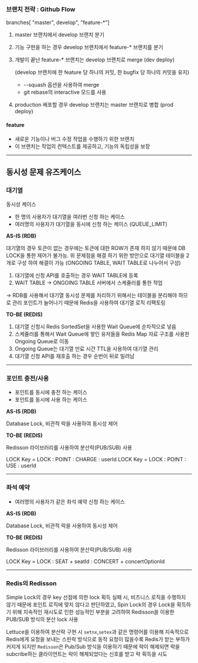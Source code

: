 ### 브랜치 전략 : Github Flow

branches[ "master", develop", "feature-*"]

1. master 브랜치에서 develop 브랜치 분기
2. 기능 구현을 하는 경우 develop 브랜치에서 feature-* 브랜치를 분기
3. 개발이 끝난 feature-* 브랜치는 develop 브랜치로 merge (dev deploy)

   (develop 브랜치에 한 feature 당 하나의 커밋, 한 bugfix 당 하나의 커밋을 유지)
   - --squash 옵션을 사용하여 merge
   - git rebase의 interactive 모드를 사용
4. production 배포할 경우 develop 브랜치는 master 브랜치로 병합 (prod deploy)

#### feature
- 새로운 기능이나 버그 수정 작업을 수행하기 위한 브랜치
- 이 브랜치는 작업의 컨텍스트를 제공하고, 기능의 독립성을 보장
---
## 동시성 문제 유즈케이스
### 대기열
동시성 케이스
- 한 명의 사용자가 대기열을 여러번 신청 하는 케이스
- 여러명의 사용자가 대기열을 동시에 신청 하는 케이스 (QUEUE_LIMIT)

**AS-IS (RDB)**

대기열의 경우 토큰이 없는 경우에는 토큰에 대한 ROW가 존재 하지 않기 때문에 DB LOCK을 통한 제어가 불가능.
위 문제점을 해결 하기 위한 방안으로 대기열 테이블을 2개로 구성 하여 해결이 가능 (ONGOING TABLE, WAIT TABLE로 나누어서 구성)
1) 대기열에 신청 API를 호출하는 경우 WAIT TABLE에 등록
2) WAIT TABLE -> ONGOING TABLE 서버에서 스케쥴러를 통한 작업

-> RDB를 사용해서 대기열 동시성 문제를 처리하기 위해서는 테이블을 분리해야 하므로 관리 포인트가 늘어나기 때문에 Redis을 사용하여 대기열 로직 리팩토링

**TO-BE (REDIS)**

1) 대기열 신청시 Redis SortedSet을 사용한 Wait Queue에 순차적으로 넣음
2) 스케쥴러를 통해서 Wait Queue에 쌓인 유저들을 Redis Map 자료 구조를 사용한 Ongoing Queue로 이동
3) Ongoing Queue는 대기열 만료 시간 TTL을 사용하여 대기열 관리
4) 대기열 신청 API를 재호출 하는 경우 순번이 뒤로 밀려남
---
### 포인트 충전/사용
- 포인트를 동시에 충전 하는 케이스
- 포인트를 동시에 사용 하는 케이스

**AS-IS (RDB)**

Database Lock, 비관적 락을 사용하여 동시성 제어

**TO-BE (REDIS)**

Redisson 라이브러리를 사용하여 분산락(PUB/SUB) 사용

LOCK Key = LOCK : POINT : CHARGE : userId
LOCK Key = LOCK : POINT : USE : userId

---
### 좌석 예약
- 여러명의 사용자가 같은 좌석 예약 신청 하는 케이스

**AS-IS (RDB)**

Database Lock, 비관적 락을 사용하여 동시성 제어

**TO-BE (REDIS)**

Redisson 라이브러리를 사용하여 분산락(PUB/SUB) 사용

LOCK Key = LOCK : SEAT + seatId : CONCERT + concertOptionId

---

### Redis의 Redisson

Simple Lock의 경우 key 선점에 의한 lock 획득 실패 시, 비즈니스 로직을 수행하지 않기 때문에 포인트 로직에 맞지 않다고 판단하였고, Spin Lock의 경우 Lock을 획득하기 위해 지속적인 재시도로 인한 성능적인 부분을 고려하여
Redisson을 이용한 PUB/SUB 방식의 분산 lock 사용

Lettuce을 이용하여 분산락 구현 시 `setnx`,`setex`과 같은 명령어를 이용해 지속적으로 Redis에게 요청을 보내는 스핀락 방식으로 동작
요청이 많을수록 Redis가 받는 부하가 커지게 되지만 `Redisson`은 Pub/Sub 방식을 이용하기 때문에 락이 해제되면 락을 subcribe하는
클라이언트는 락이 해제되었다는 신호를 받고 락 획득을 시도




